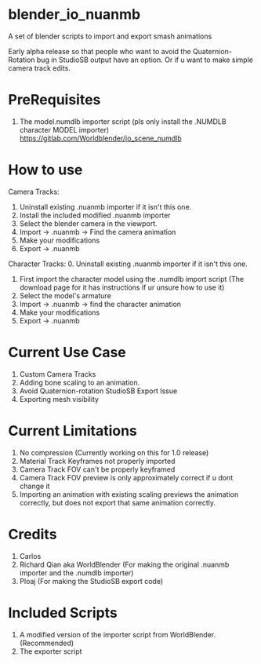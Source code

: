 # blender_io_nuanmb
A set of blender scripts to import and export smash animations

Early alpha release so that people who want to avoid the Quaternion-Rotation bug in StudioSB output have an option.
Or if u want to make simple camera track edits.

# PreRequisites
1. The model.numdlb importer script (pls only install the .NUMDLB character MODEL importer) https://gitlab.com/Worldblender/io_scene_numdlb

# How to use
Camera Tracks:
1. Uninstall existing .nuanmb importer if it isn't this one.
2. Install the included modified .nuanmb importer
3. Select the blender camera in the viewport.
4. Import -> .nuanmb -> Find the camera animation
5. Make your modifications 
6. Export -> .nuanmb

Character Tracks:
0. Uninstall existing .nuanmb importer if it isn't this one.
1. First import the character model using the .numdlb import script (The download page for it has instructions if ur unsure how to use it)
2. Select the model's armature
3. Import -> .nuanmb -> find the character animation
4. Make your modifications
5. Export -> .nuanmb

# Current Use Case
1. Custom Camera Tracks
2. Adding bone scaling to an animation.
3. Avoid Quaternion-rotation StudioSB Export Issue 
4. Exporting mesh visibility

# Current Limitations
1. No compression (Currently working on this for 1.0 release)
2. Material Track Keyframes not properly imported
3. Camera Track FOV can't be properly keyframed
4. Camera Track FOV preview is only approximately correct if u dont change it
5. Importing an animation with existing scaling previews the animation correctly, but does not export that same animation correctly.

# Credits
1. Carlos 
2. Richard Qian aka WorldBlender (For making the original .nuanmb importer and the .numdlb importer)
3. Ploaj (For making the StudioSB export code)

# Included Scripts
1. A modified version of the importer script from WorldBlender. (Recommended)
2. The exporter script
